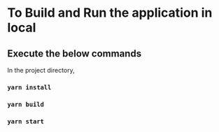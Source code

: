 # To Build and Run the application in local

## Execute the below commands

In the project directory,

### `yarn install`

### `yarn build`

### `yarn start`

